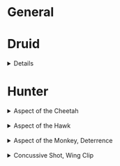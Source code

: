 # General


# Druid

<details>

<details>
 <summary>Bear Form then Feral Charge or Bash</summary>
 
`
/run c,t=CastSpellByName,"target"if nil then CastSpellByName("Bash")end;_,_,a=GetShapeshiftFormInfo(1)RunMacro("aa")if not a then CastShapeshiftForm(1)end;if CheckInteractDistance(t,3)and(not PlayerFrame.inCombat)then c"Bash"else c"Feral Charge"end
`
</details>
&nbsp;
<details>
 <summary>Cancel Form</summary>
 
`
/run if buffed("Prowl",'player')then CastSpellByName("Prowl")else for i=1,GetNumShapeshiftForms() do _,_,a=GetShapeshiftFormInfo(i) if a~=nil then CastShapeshiftForm(i)break end;end;end
`
</details>
&nbsp;
<details>
 <summary>Claw and Auto Attack</summary>
 
````js
/run RunMacro("aa") CastSpellByName("Claw")
````
</details>
&nbsp;
<details>
 <summary>Cat Form then Dash</summary>
 
````js
/run c=CastSpellByName;if nil then c("Dash")end;_,_,a=GetShapeshiftFormInfo(3)if not a then CastShapeshiftForm(3)else c"Dash"end
````
</details>
&nbsp;
<details>
 <summary>Faerie Fire in all forms</summary>
 
````js
/run i,m,c,u=1,0,CastSpellByName,UnitBuff if nil then c("Faerie Fire")end;while(u("player",i)~=nil)do if(strfind(u("player",i),"Form")~=nil)then m=1 end;i=i+1 end if m==1 then c("Faerie Fire (Feral)")else c("Faerie Fire")end
````
</details>
&nbsp;
<details>
 <summary>Bear Form then Growl</summary>
 
````js
/run c=CastSpellByName;if nil then c("Growl")end _,_,a=GetShapeshiftFormInfo(1)RunMacro("aa")if not a then CastShapeshiftForm(1)else c"Growl"end
````
</details>
&nbsp;
<details>
 <summary>Maul</summary>
 
````js

`/run RunMacro("aa") CastSpellByName("Maul")`
````
</details>
&nbsp;
<details>
 <summary>Cat Form then Prowl then Pounce</summary>
 
````js
/run if nil then CastSpellByName("Prowl")end;ClearTarget();TargetNearestEnemy();c,t=CastSpellByName,"target" _,_,a=GetShapeshiftFormInfo(3)if not a then CastShapeshiftForm(3)end;if a and buffed("Prowl",'player')then c"Pounce";else c"Prowl"end
````
</details>
&nbsp;
<details>
 <summary>Rejuvenation without overriding</summary>
 
````js

/run r="Rejuvenation" if nil then CastSpellByName("Rejuvenation") end if UnitExists("target") and UnitIsFriend("target","player") then if not buffed(r,'target') then CastSpellByName(r) end return end if not buffed(r, 'player') then cast(r,1) end
````
</details>
&nbsp;
<details>
 <summary>Cat Form then Shred or Ravage</summary>
 
````js
/run c,t=CastSpellByName,"target" if nil then c("Shred")end; _,_,a=GetShapeshiftFormInfo(3)if not a then CastShapeshiftForm(3)end;if a and buffed("Prowl",'player')then ClearTarget();TargetNearestEnemy();c"Shred";else RunMacro("aa");c"Shred"end
````
</details>
&nbsp;
<details>
 <summary>Travel Form</summary>
 
````js
/script if not buffed("Travel Form", 'player') then cast("Travel Form(Shapeshift)")end;
/script if not buffed("Aquatic Form", 'player') then cast("Aquatic Form(Shapeshift)")end;
/script UIErrorsFrame:Clear()
````
</details>
&nbsp;
<details>
 <summary>Wrath then Auto Attack</summary>
 
````js
/run RunMacro("aa") CastSpellByName("Wrath")
````
</details>

</details>

# Hunter

<details>
<summary>Aspect of the Cheetah</summary>

````js
/run i,x=1,0 while UnitBuff("player",i) do if UnitBuff("player",i)=="Interface\\Icons\\Ability_Mount_JungleTiger" then x=1 end i=i+1 end if x==0 then CastSpellByName("Aspect of the Cheetah") else end
````
</details>
&nbsp;

<details>
<summary>Aspect of the Hawk</summary>

````js
/run i,x=1,0 while UnitBuff("player",i) do if UnitBuff("player",i)=="Interface\\Icons\\Spell_Nature_RavenForm" then x=1 end i=i+1 end if x==0 then CastSpellByName("Aspect of the Hawk") else end
````
</details>
&nbsp;

<details>
<summary>Aspect of the Monkey, Deterrence</summary>

````js
/run CastSpellByName("Deterrence")
/run i,x=1,0 while UnitBuff("player",i) do if UnitBuff("player",i)=="Interface\\Icons\\Ability_Hunter_AspectOfTheMonkey" then x=1 end i=i+1 end if x==0 then CastSpellByName("Aspect of the Monkey")else end
````
</details>
&nbsp;

<details>
<summary>Concussive Shot, Wing Clip</summary>

````js
/run c=CastSpellByName if nil then c"Concussive Shot" end RunMacro("as") if CheckInteractDistance("target",3) then c"Wing Clip" c"Wing Clip(Rank 1)" else c"Concussive Shot" end
````
</details>
&nbsp;
